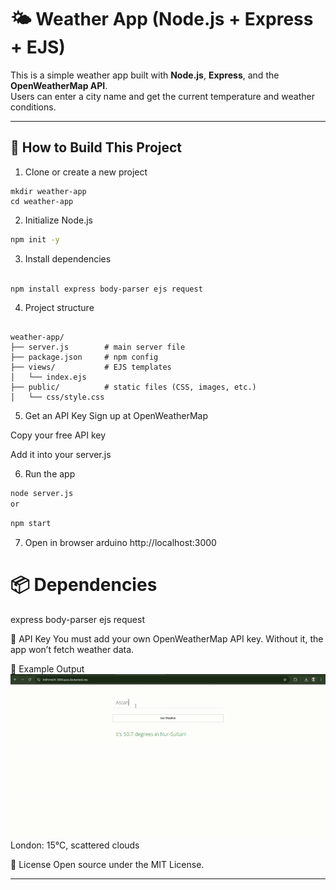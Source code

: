# 🌤️ Weather App (Node.js + Express + EJS)

This is a simple weather app built with **Node.js**, **Express**, and the **OpenWeatherMap API**.  
Users can enter a city name and get the current temperature and weather conditions.

---

## 🚀 How to Build This Project

1. Clone or create a new project
```bas
mkdir weather-app
cd weather-app
```
2. Initialize Node.js
```bash
npm init -y
```
3. Install dependencies
```bash

npm install express body-parser ejs request
```
4. Project structure
```

weather-app/
├── server.js        # main server file
├── package.json     # npm config
├── views/           # EJS templates
│   └── index.ejs
├── public/          # static files (CSS, images, etc.)
│   └── css/style.css
```
5. Get an API Key
Sign up at OpenWeatherMap

Copy your free API key

Add it into your server.js

6. Run the app
```bash
node server.js
or
```
```bash
npm start
```

7. Open in browser
arduino
http://localhost:3000

# 📦 Dependencies
 express
 body-parser
 ejs
 request

 🔑 API Key
You must add your own OpenWeatherMap API key. Without it, the app won’t fetch weather data.

 📸 Example Output
![Demo](videogif.gif)
London: 15°C, scattered clouds

 📝 License
Open source under the MIT License.


---

